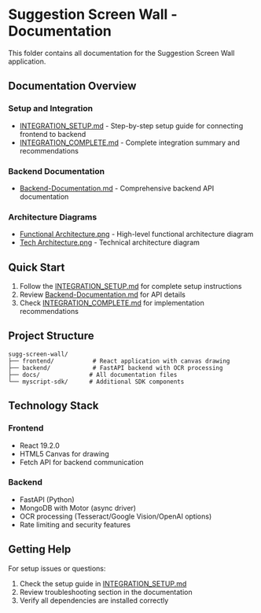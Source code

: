 # Suggestion Screen Wall - Documentation

This folder contains all documentation for the Suggestion Screen Wall application.

## Documentation Overview

### Setup and Integration
- [INTEGRATION_SETUP.md](./INTEGRATION_SETUP.md) - Step-by-step setup guide for connecting frontend to backend
- [INTEGRATION_COMPLETE.md](./INTEGRATION_COMPLETE.md) - Complete integration summary and recommendations

### Backend Documentation
- [Backend-Documentation.md](./Backend-Documentation.md) - Comprehensive backend API documentation

### Architecture Diagrams
- [Functional Architecture.png](./Functional%20Architecture.png) - High-level functional architecture diagram
- [Tech Architecture.png](./Tech%20Architecture.png) - Technical architecture diagram

## Quick Start

1. Follow the [INTEGRATION_SETUP.md](./INTEGRATION_SETUP.md) for complete setup instructions
2. Review [Backend-Documentation.md](./Backend-Documentation.md) for API details
3. Check [INTEGRATION_COMPLETE.md](./INTEGRATION_COMPLETE.md) for implementation recommendations

## Project Structure

```
sugg-screen-wall/
├── frontend/           # React application with canvas drawing
├── backend/            # FastAPI backend with OCR processing
├── docs/              # All documentation files
└── myscript-sdk/      # Additional SDK components
```

## Technology Stack

### Frontend
- React 19.2.0
- HTML5 Canvas for drawing
- Fetch API for backend communication

### Backend
- FastAPI (Python)
- MongoDB with Motor (async driver)
- OCR processing (Tesseract/Google Vision/OpenAI options)
- Rate limiting and security features

## Getting Help

For setup issues or questions:
1. Check the setup guide in [INTEGRATION_SETUP.md](./INTEGRATION_SETUP.md)
2. Review troubleshooting section in the documentation
3. Verify all dependencies are installed correctly